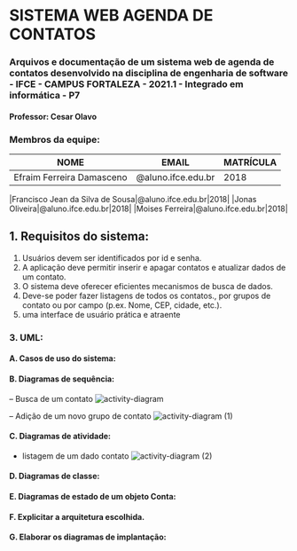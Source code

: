 # SISTEMA WEB AGENDA DE CONTATOS
### Arquivos e documentação de um sistema web de agenda de contatos desenvolvido na disciplina de engenharia de software - IFCE - CAMPUS FORTALEZA - 2021.1 - Integrado em informática - P7
#### Professor: Cesar Olavo

### Membros da equipe:
|NOME|EMAIL|MATRÍCULA|
| -------- | -------- | -------- |
|Efraim Ferreira Damasceno|@aluno.ifce.edu.br|2018|

|Francisco Jean da Silva de Sousa|@aluno.ifce.edu.br|2018|
|Jonas Oliveira|@aluno.ifce.edu.br|2018|
|Moises Ferreira|@aluno.ifce.edu.br|2018|

## 1. Requisitos do sistema:

1. Usuários devem ser identificados por id e senha.
2. A aplicação deve permitir inserir e apagar contatos e atualizar dados de um contato.
3. O sistema deve oferecer eficientes mecanismos de busca de dados.
4. Deve-se poder fazer listagens de todos os contatos., por grupos de contato ou por campo (p.ex.
Nome, CEP, cidade, etc.).
5. uma interface de usuário prática e atraente

### 3. UML:

#### A. Casos de uso do sistema:



#### B. Diagramas de sequência:

– Busca de um contato
![activity-diagram](https://user-images.githubusercontent.com/71938841/125516078-cb62affa-0b76-43ec-8628-68bf2e6963b8.png)

– Adição de um novo grupo de contato
![activity-diagram (1)](https://user-images.githubusercontent.com/71938841/125519888-6f07a238-a90c-47d6-adc4-3a70248c26cd.png)

#### C. Diagramas de atividade:

- listagem de um dado contato
![activity-diagram (2)](https://user-images.githubusercontent.com/71938841/125525245-3b509f8c-fb24-4ef6-b2ab-bd802f35c0d9.png)


#### D. Diagramas de classe:


#### E. Diagramas de estado de um objeto Conta:

#### F. Explicitar a arquitetura escolhida.

#### G. Elaborar os diagramas de implantação:

